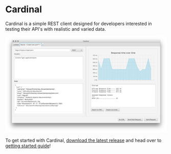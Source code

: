 # Cardinal

Cardinal is a simple REST client designed for developers interested in testing their API's with realistic and varied data.

![Cardinal Curl View](docs/images/cardinal_bulk_request_processed.png)

To get started with Cardinal, [download the latest release](https://github.com/ben-dale/cardinal/releases/download/0.1/cardinal-0.1.jar) and head over to [getting started guide](docs/overview.md)!